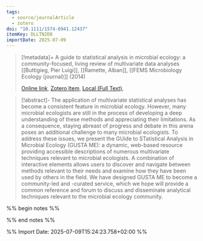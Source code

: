 ```yaml
---
tags:
  - source/journalArticle
  - zotero
doi: "10.1111/1574-6941.12437"
itemKey: DLLTN2D8
importDate: 2025-07-09
---
```

>[!metadata]+
> A guide to statistical analysis in microbial ecology: a community-focused, living review of multivariate data analyses
> [[Buttigieg, Pier Luigi]], [[Ramette, Alban]], 
> [[FEMS Microbiology Ecology (journal)]] (2014)
> 
> [Online link](https://doi.org/10.1111/1574-6941.12437), [Zotero Item](zotero://select/library/items/DLLTN2D8), [Local (Full Text)](file://C:/Users/aburg/Documents/references/zotero/storage/8NXXGHCN/Buttigieg2014_GuideStatistical.pdf), 

>[!abstract]-
>The application of multivariate statistical analyses has become a consistent feature in microbial ecology. However, many microbial ecologists are still in the process of developing a deep understanding of these methods and appreciating their limitations. As a consequence, staying abreast of progress and debate in this arena poses an additional challenge to many microbial ecologists. To address these issues, we present the GUide to STatistical Analysis in Microbial Ecology (GUSTA ME): a dynamic, web-based resource providing accessible descriptions of numerous multivariate techniques relevant to microbial ecologists. A combination of interactive elements allows users to discover and navigate between methods relevant to their needs and examine how they have been used by others in the field. We have designed GUSTA ME to become a community-led and -curated service, which we hope will provide a common reference and forum to discuss and disseminate analytical techniques relevant to the microbial ecology community.

%% begin notes %%

%% end notes %%

%% Import Date: 2025-07-09T15:24:23.758+02:00 %%
